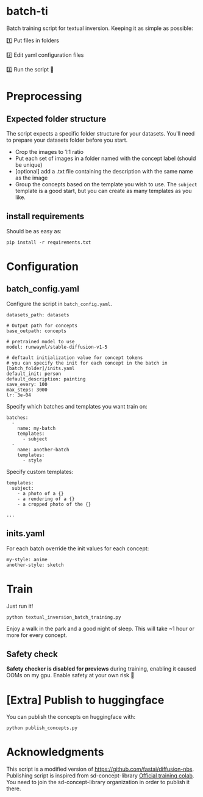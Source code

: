 # batch-ti
Batch training script for textual inversion. Keeping it as simple as possible:

:one: Put files in folders

:two: Edit yaml configuration files

:three: Run the script :rocket:

# Preprocessing

## Expected folder structure
The script expects a specific folder structure for your datasets.
You'll need to prepare your datasets folder before you start.
* Crop the images to 1:1 ratio
* Put each set of images in a folder named with the concept label (should be unique)
* [optional] add a .txt file containing the description with the same name as the image
* Group the concepts based on the template you wish to use. The `subject` template is a good start, but you can create as many templates as you like.

## install requirements
Should be as easy as:
```
pip install -r requirements.txt
```

# Configuration
## batch_config.yaml
Configure the script in `batch_config.yaml`. 

```
datasets_path: datasets

# Output path for concepts
base_outpath: concepts

# pretrained model to use
model: runwayml/stable-diffusion-v1-5

# deftault initialization value for concept tokens
# you can specify the init for each concept in the batch in [batch_folder]/inits.yaml
default_init: person
default_description: painting
save_every: 100
max_steps: 3000
lr: 3e-04
```

Specify which batches and templates you want train on:
```
batches:
  -
    name: my-batch
    templates:
      - subject
  - 
    name: another-batch
    templates:
      - style
```

Specify custom templates:

```
templates:
  subject:
    - a photo of a {}
    - a rendering of a {}
    - a cropped photo of the {}

...
``` 

## inits.yaml
For each batch override the init values for each concept:

```
my-style: anime
another-style: sketch
```
# Train

Just run it!
```
python textual_inversion_batch_training.py
```
Enjoy a walk in the park and a good night of sleep. This will take ~1 hour or more for every concept.

## Safety check
**Safety checker is disabled for previews** during training, enabling it caused OOMs on my gpu. Enable safety at your own risk :rofl:

# [Extra] Publish to huggingface
You can publish the concepts on huggingface with:

```
python publish_concepts.py
```

# Acknowledgments
This script is a modified version of https://github.com/fastai/diffusion-nbs.
Publishing script is inspired from sd-concept-library [Official training colab](https://colab.research.google.com/github/huggingface/notebooks/blob/main/diffusers/sd_textual_inversion_training.ipynb). You need to join the sd-concept-library organization in order to publish it there.
